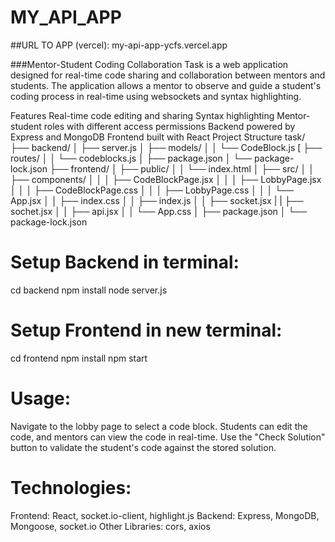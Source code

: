 # MY_API_APP

##URL TO APP (vercel): my-api-app-ycfs.vercel.app

###Mentor-Student Coding Collaboration
Task is a web application designed for real-time code sharing and collaboration between mentors and students. The application allows a mentor to observe and guide a student's coding process in real-time using websockets and syntax highlighting.

Features
Real-time code editing and sharing
Syntax highlighting
Mentor-student roles with different access permissions
Backend powered by Express and MongoDB
Frontend built with React
Project Structure
task/
├── backend/
│   ├── server.js
│   ├── models/
│   │   └── CodeBlock.js
[   ├── routes/
│   │   └── codeblocks.js
│   ├── package.json
│   └── package-lock.json
├── frontend/
│   ├── public/
│   │   └── index.html
│   ├── src/
│   │   ├── components/
│   │   │   ├── CodeBlockPage.jsx
│   │   │   ├── LobbyPage.jsx
│   │   │   ├── CodeBlockPage.css
│   │   │   ├── LobbyPage.css
│   │   │   └── App.jsx
│   │   ├── index.css
│   │   ├── index.js
│   │   ├── socket.jsx
|   |   ├── sochet.jsx
│   │   ├── api.jsx
│   │   └── App.css
│   ├── package.json
│   └── package-lock.json

# Setup Backend in terminal:
cd backend
npm install
node server.js

# Setup Frontend in new terminal:
cd frontend
npm install
npm start

# Usage:
Navigate to the lobby page to select a code block.
Students can edit the code, and mentors can view the code in real-time.
Use the "Check Solution" button to validate the student's code against the stored solution.

# Technologies:
Frontend: React, socket.io-client, highlight.js
Backend: Express, MongoDB, Mongoose, socket.io
Other Libraries: cors, axios
